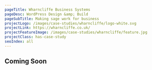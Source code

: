 ```yaml
---
pageTitle: Wharncliffe Business Systems
pageDesc: WordPress Design &amp; Build
pageSubTitle: Making sage work for business
projectLogo: /images/case-studies/wharncliffe/logo-white.svg
projectLink: https://wharncliffe.co.uk/
projectFeatureImage: /images/case-studies/wharncliffe/feature.jpg
projectClass: has-case-study
seoIndex: all
---
```


## Coming Soon
